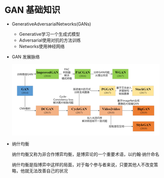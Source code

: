 # GAN 基础知识

* GenerativeAdversarialNetworks(GANs)

  * Generative学习一个生成式模型
  * Adversarial使用对抗的方法训练
  * Networks使用神经网络

* GAN 发展脉络

  ![image-20200920153139758](../graph/image-20200920153139758.png)

* 纳什均衡

  纳什均衡又称为非合作博弈均衡，是博弈论的一个重要术语，以约翰·纳什命名

  纳什均衡是指博弈中这样的局面，对于每个参与者来说，只要其他人不改变策略，他就无法改善自己的状况